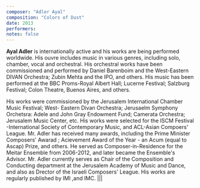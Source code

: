 ```yaml
---
composer: "Adler Ayal"
composition: "Colors of Dust"
date: 2013
performers: 
notes: false
---
```

**Ayal Adler** is internationally active and his works are being performed worldwide. His ouvre includes music in various genres, including solo, chamber, vocal and orchestral. His orchestral works have been commissioned and performed by Daniel Barenboim and the West-Eastern DIVAN Orchestra; Zubin Mehta and the IPO, and others. His music has been performed at the BBC Proms-Royal Albert Hall; Lucerne Festival; Salzburg Festival; Colon Theatre, Buenos Aires, and others.

His works were commissioned by the Jerusalem International Chamber Music Festival; West- Eastern Divan Orchestra; Jerusaelm Symphony Orchetsra: Adele and John Gray Endowment Fund; Camerata Orchestra; Jerusalem Music Center, etc. His works were selected for the ISCM Festival -International Society of Contemporary Music, and ACL-Asian Compoers' League.  Mr. Adler has received many awards, including the Prime Minister Composers' Awarad ; Acievement Award of the Year - an Acum (equal to Ascap) Prize, and others. He served as Composer-in-Residence for the Meitar Ensemble from 2006-2012, and later became the Ensemble's Advisor. Mr. Adler currently serves as Chair of the Composition and Conducting department at the Jerusalem Academy of Music and Dance,  and also as Drector of the Israeli Composers' League.  His works are regularly published by IMI ,and IMC.
|||